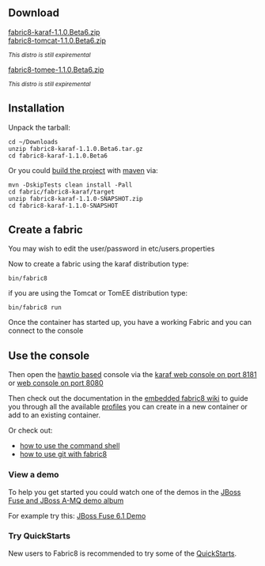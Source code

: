 
## Download

<div class="row">
  <div class="col-md-4 text-center">
    <a class="btn btn-large btn-success" href="http://central.maven.org/maven2/io/fabric8/fabric8-karaf/1.1.0.Beta6/fabric8-karaf-1.1.0.Beta6.zip">fabric8-karaf-1.1.0.Beta6.zip</a>
  </div>
  <!-- TODO these are not ready yet
  Note that the [Apache Tomcat](https://tomcat.apache.org/) and [Apache TomEE](http://tomee.apache.org/) distributions are still experimental; the [Apache Karaf](http://karaf.apache.org/) based distro is currently rock solid and complete ;) -->
  <div class="col-md-4 text-center">
    <a class="btn btn-large btn-warning" title="Warning!  Expiremental!" href="http://central.maven.org/maven2/io/fabric8/runtime/fabric8-tomcat/1.1.0.Beta6/fabric8-tomcat-1.1.0.Beta6.zip">fabric8-tomcat-1.1.0.Beta6.zip</a>
    <p><small><em>This distro is still expiremental</em></small></p>
  </div>
  <div class="col-md-4 text-center">
    <a class="btn btn-large btn-warning" title="Warning!  Expiremental!" href="http://central.maven.org/maven2/io/fabric8/runtime/fabric8-tomee/1.1.0.Beta6/fabric8-tomee-1.1.0.Beta6.zip">fabric8-tomee-1.1.0.Beta6.zip</a>
    <p><small><em>This distro is still expiremental</em></small></p>
  </div>
</div>

## Installation

Unpack the tarball:

    cd ~/Downloads
    unzip fabric8-karaf-1.1.0.Beta6.tar.gz
    cd fabric8-karaf-1.1.0.Beta6

Or you could [build the project](https://github.com/fabric8io/fabric8/blob/master/readme-build.md) with [maven](http://maven.apache.org/) via:

    mvn -DskipTests clean install -Pall
    cd fabric/fabric8-karaf/target
    unzip fabric8-karaf-1.1.0-SNAPSHOT.zip
    cd fabric8-karaf-1.1.0-SNAPSHOT

## Create a fabric

You may wish to edit the user/password in etc/users.properties

Now to create a fabric using the karaf distribution type:

    bin/fabric8

if you are using the Tomcat or TomEE distribution type:

    bin/fabric8 run

Once the container has started up, you have a working Fabric and you can connect to the console

## Use the console

Then open the [hawtio based](http://hawt.io/) console via the [karaf web console on port 8181](http://localhost:8181/) or [web console on port 8080](http://localhost:8080/hawtio/)

Then check out the documentation in the [embedded fabric8 wiki](http://localhost:8181/hawtio/index.html#/wiki/branch/1.0/view/fabric/profiles) to guide you through all the available [profiles](/gitbook/profiles.html) you can create in a new container or add to an existing container.

Or check out:

 * [how to use the command shell](/gitbook/agent.html)
 * [how to use git with fabric8](/gitbook/git.html)

### View a demo

To help you get started you could watch one of the demos in the  <a class="btn" href="https://vimeo.com/album/2635012">JBoss Fuse and JBoss A-MQ demo album</a>

For example try this: <a class="btn" href="https://vimeo.com/80625940">JBoss Fuse 6.1 Demo</a>

### Try QuickStarts

New users to Fabric8 is recommended to try some of the [QuickStarts](/gitbook/quickStarts.html).
